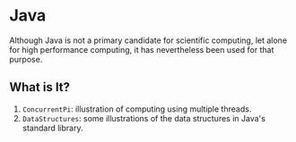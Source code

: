 # Java
Although Java is not a primary candidate for scientific computing, let
alone for high performance computing, it has nevertheless been used
for that purpose.

## What is It?
1. `ConcurrentPi`: illustration of computing using multiple threads.
1. `DataStructures`: some illustrations of the data structures in Java's
    standard library.